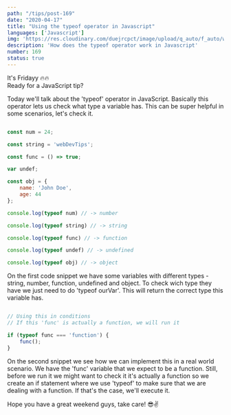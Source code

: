 ```yaml
---
path: "/tips/post-169"
date: "2020-04-17"
title: "Using the typeof operator in Javascript"
languages: ['Javascript']
img: 'https://res.cloudinary.com/duejrcpct/image/upload/q_auto/f_auto/w_1000/v1588412280/tips/169-1_nl82on.png'
description: 'How does the typeof operator work in Javascript'
number: 169
status: true
---
```


It's Fridayy 🔥🔥  
Ready for a JavaScript tip?

Today we'll talk about the 'typeof' operator in JavaScript. Basically this operator lets us check what type a variable has. This can be super helpful in some scenarios, let's check it.

```javascript

const num = 24;

const string = 'webDevTips';

const func = () => true;

var undef;

const obj = {
    name: 'John Doe',
    age: 44
};

console.log(typeof num) // -> number

console.log(typeof string) // -> string

console.log(typeof func) // -> function

console.log(typeof undef) // -> undefined

console.log(typeof obj) // -> object

```

On the first code snippet we have some variables with different types - string, number, function, undefined and object. To check wich type they have we just need to do 'typeof ourVar'. This will return the correct type this variable has.

```javascript

// Using this in conditions
// If this 'func' is actually a function, we will run it

if (typeof func === 'function') {
    func();
}

```

On the second snippet we see how we can implement this in a real world scenario. We have the 'func' variable that we expect to be a function. Still, before we run it we might want to check it it's actually a function so we create an if statement where we use 'typeof' to make sure that we are dealing with a function. If that's the case, we'll execute it.

Hope you have a great weekend guys, take care! 😎✌